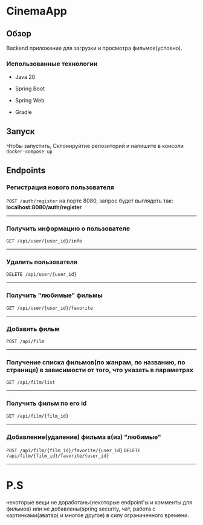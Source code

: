 # CinemaApp

## Обзор

Backend приложение для загрузки и просмотра фильмов(условно).

### Использованные технологии

* Java 20

* Spring Boot

* Spring Web

* Gradle

## Запуск

Чтобы запустить, Склонируйтие репозиторий и напишите в консоли `docker-compose up`

## Endpoints

### Регистрация нового пользователя

` POST /auth/register ` на порте 8080, запрос будет выглядеть так: **localhost:8080/auth/register**

---

### Получить информацию о пользователе

` GET /api/user/{user_id}/info ` 

---

### Удалить пользователя

` DELETE /api/user/{user_id} ` 

---

### Получить "любимые" фильмы

` GET /api/user/{user_id}/favorite ` 

---

### Добавить фильм

` POST /api/film `

---

### Получение списка фильмов(по жанрам, по названию, по странице) в зависимости от того, что указать в параметрах

` GET /api/film/list `

---

### Получить фильм по его id

` GET /api/film/{film_id} `

---

### Добавление(удаление) фильма в(из) "любимые"

` POST /api/film/{film_id}/favorite/{user_id} `
` DELETE /api/film/{film_id}/favorite/{user_id} `

---

# P.S 
некоторые вещи не доработаны(некоторые endpoint'ы и комменты для фильмов) или не добавлены(spring security, чат, работа с картинками(аватар) и многое другое) в силу ограниченного времени.

